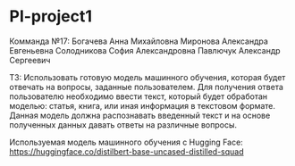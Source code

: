 # PI-project1
Комманда №17:
Богачева Анна Михайловна
Миронова Александра Евгеньевна
Солодникова София Александровна
Павлючук Александр Сергеевич

ТЗ: Использовать готовую модель машинного обучения, которая будет отвечать на вопросы, заданные пользователем. 
Для получения ответа пользователю необходимо ввести текст, который будет обработан моделью: статья, книга, или иная информация в текстовом формате.
Данная модель должна распознавать введенный текст и на основе полученных данных давать ответы на различные вопросы.

Используемая модель машинного обучения с Hugging Face: https://huggingface.co/distilbert-base-uncased-distilled-squad





